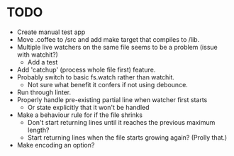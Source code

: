 

# TODO

- Create manual test app
- Move .coffee to /src and add make target that compiles to /lib.
- Multiple live watchers on the same file seems to be a problem (issue with watchit?)
  - Add a test
- Add 'catchup' (process whole file first) feature.
- Probably switch to basic fs.watch rather than watchit.
  - Not sure what benefit it confers if not using debounce.
- Run through linter.
- Properly handle pre-existing partial line when watcher first starts
  - Or state explicitly that it won't be handled
- Make a behaviour rule for if the file shrinks
  - Don't start returning lines until it reaches the previous maximum length?
  - Start returning lines when the file starts growing again? (Prolly that.)
- Make encoding an option?

